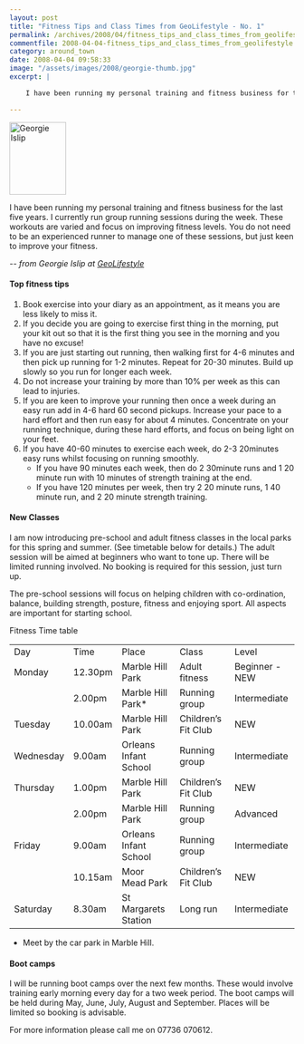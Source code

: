 ```yaml
---
layout: post
title: "Fitness Tips and Class Times from GeoLifestyle - No. 1"
permalink: /archives/2008/04/fitness_tips_and_class_times_from_geolifestyle.html
commentfile: 2008-04-04-fitness_tips_and_class_times_from_geolifestyle
category: around_town
date: 2008-04-04 09:58:33
image: "/assets/images/2008/georgie-thumb.jpg"
excerpt: |

    I have been running my personal training and fitness business for the last five years. I currently run group running sessions during the week. These workouts are varied and focus on improving fitness levels. You do not need to be an experienced runner to manage one of these sessions, but just keen to improve your fitness.

---
```


<a href="/assets/images/2008/georgie.jpg"><img src="/assets/images/2008/georgie-thumb.jpg" width="100" height="128" alt="Georgie Islip" class="photo right" /></a>

I have been running my personal training and fitness business for the last five years. I currently run group running sessions during the week. These workouts are varied and focus on improving fitness levels. You do not need to be an experienced runner to manage one of these sessions, but just keen to improve your fitness.

<cite> -- from Georgie Islip at [GeoLifestyle](/directory/sports/200601310538)</cite>

#### Top fitness tips

1.  Book exercise into your diary as an appointment, as it means you are less likely to miss it.
2.  If you decide you are going to exercise first thing in the morning, put your kit out so that it is the first thing you see in the morning and you have no excuse!
3.  If you are just starting out running, then walking first for 4-6 minutes and then pick up running for 1-2 minutes. Repeat for 20-30 minutes. Build up slowly so you run for longer each week.
4.  Do not increase your training by more than 10% per week as this can lead to injuries.
5.  If you are keen to improve your running then once a week during an easy run add in 4-6 hard 60 second pickups. Increase your pace to a hard effort and then run easy for about 4 minutes. Concentrate on your running technique, during these hard efforts, and focus on being light on your feet.
6.  If you have 40-60 minutes to exercise each week, do 2-3 20minutes easy runs whilst focusing on running smoothly.
    -   If you have 90 minutes each week, then do 2 30minute runs and 1 20 minute run with 10 minutes of strength training at the end.
    -   If you have 120 minutes per week, then try 2 20 minute runs, 1 40 minute run, and 2 20 minute strength training.

#### New Classes

I am now introducing pre-school and adult fitness classes in the local parks for this spring and summer. (See timetable below for details.) The adult session will be aimed at beginners who want to tone up. There will be limited running involved. No booking is required for this session, just turn up.

The pre-school sessions will focus on helping children with co-ordination, balance, building strength, posture, fitness and enjoying sport. All aspects are important for starting school.

Fitness Time table

|           |         |                       |                     |                |
|-----------|---------|-----------------------|---------------------|----------------|
| Day       | Time    | Place                 | Class               | Level          |
| Monday    | 12.30pm | Marble Hill Park      | Adult fitness       | Beginner - NEW |
|           | 2.00pm  | Marble Hill Park\*    | Running group       | Intermediate   |
| Tuesday   | 10.00am | Marble Hill Park      | Children’s Fit Club | NEW            |
| Wednesday | 9.00am  | Orleans Infant School | Running group       | Intermediate   |
| Thursday  | 1.00pm  | Marble Hill Park      | Children’s Fit Club | NEW            |
|           | 2.00pm  | Marble Hill Park      | Running group       | Advanced       |
| Friday    | 9.00am  | Orleans Infant School | Running group       | Intermediate   |
|           | 10.15am | Moor Mead Park        | Children’s Fit Club | NEW            |
| Saturday  | 8.30am  | St Margarets Station  | Long run            | Intermediate   |

-   Meet by the car park in Marble Hill.

#### Boot camps

I will be running boot camps over the next few months. These would involve training early morning every day for a two week period. The boot camps will be held during May, June, July, August and September. Places will be limited so booking is advisable.

For more information please call me on 07736 070612.
